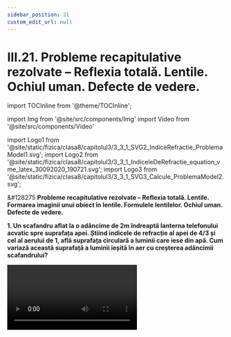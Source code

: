 ```yaml
---
sidebar_position: 21
custom_edit_url: null
---
```


# III.21. Probleme recapitulative rezolvate – Reflexia totală. Lentile. Ochiul uman. Defecte de vedere.


import TOCInline from '@theme/TOCInline';

<TOCInline toc={toc} />



import Img from '@site/src/components/Img'
import Video from '@site/src/components/Video'

import Logo1 from '@site/static/fizica/clasa8/capitolul3/3_3_1_SVG2_IndiceRefractie_ProblemaModel1.svg';
import Logo2 from '@site/static/fizica/clasa8/capitolul3/3_3_1_IndiceleDeRefractie_equation_vme_latex_30092020_190721.svg';
import Logo3 from '@site/static/fizica/clasa8/capitolul3/3_3_1_SVG3_Calcule_ProblemaModel2.svg';




<div class="alert alert--warning" role="alert">

&#128275 **Probleme recapitulative rezolvate – Reflexia totală. Lentile. Formarea imaginii unui obiect în lentile. Formulele lentilelor. Ochiul uman. Defecte de vedere.**

**1. Un scafandru aflat la o adâncime de 2m îndreaptă lanterna telefonului acvatic spre suprafața apei.  Știind indicele de refracție al apei de 4/3 și cel al aerului de 1, află suprafața circulară a luminii care iese din apă. Cum variază această suprafață a luminii ieșită în aer cu creșterea adâncimii scafandrului?**



<Video src="https://www.youtube.com/embed/l7JRRwgyLUM" />


<br></br>


**Rezolvare:**


- Scriem datele problemei:

  - h = 2 m

  - n<sub>1</sub> = 4/3

  - n<sub>2</sub> = 1

  - S = ?

- Se desenează traseul razelor de lumină care ies din apă:


<Img className="img-responsive4" src="fizica/clasa8/capitolul3/3_7_Poza1_Desen_ProblemaModel1.jpg" width="1000" height="668" />

<br></br>
<br></br>


- Se aplică legea a II-a a refracției punând condiția ca unghiul de incidență să fie egal cu unghiul limită (i = l) și unghiul de refracție r = 90°. Știind că sin 90° = 1 obținem:


<Img className="img-responsive4" src="fizica/clasa8/capitolul3/3_7_Poza2_Rezolvare1_ProblemaModel1.jpg" width="1000" height="299" />

<br></br>
<br></br>

- Calculăm cos i cu formula:


<Img className="img-responsive4" src="fizica/clasa8/capitolul3/3_7_Poza3_Rezolvare2_ProblemaModel1.jpg" width="1000" height="343" />

<br></br>
<br></br>


- Calculăm tg i și raza suprafeței circulare:


<Img className="img-responsive4" src="fizica/clasa8/capitolul3/3_7_Poza4_Rezolvare3_ProblemaModel1.jpg" width="1000" height="342" />

<br></br>
<br></br>

- Calculăm aria suprafeței circulare:

<Img className="img-responsive4" src="fizica/clasa8/capitolul3/3_7_Poza5_Rezolvare4_ProblemaModel1.jpg" width="1000" height="110" />

<br></br>
<br></br>

- Observăm că raza suprafeței luminoase din aer este direct proporțională cu adâncimea scafandrului, deci aria acestei suprafeței crește odată cu adâncimea scafandrului.


<br></br>
<br></br>


**2. O prismă optică are unghiul refringent A = 90° și indicele de refracție √2. Află dacă o rază de lumină ce cade pe o față a prismei sub un unghi de 45° poate suferi reflexie totală pe una dintre fețele prismei.**


<Img className="img-responsive4" src="fizica/clasa8/capitolul3/3_7_Poza6_Desen_ProblemaModel2.jpg" width="1000" height="487" />

<br></br>
<br></br>


<Video src="https://www.youtube.com/embed/tfUAPDEVRU0" />

<br></br>


**Rezolvare:**






- Secțiunea transversală a prismei este un triunghi dreptunghic isoscel cu A = 90° și B = C = 45°.



<Img className="img-responsive4" src="fizica/clasa8/capitolul3/3_7_Poza7_Rezolvare1_ProblemaModel2.jpg" width="1000" height="133" />

<br></br>
<br></br>


- În ΔDI<sub>1</sub>I<sub>2</sub>: D = r' + i<sub>2</sub>


<Img className="img-responsive4" src="fizica/clasa8/capitolul3/3_7_Poza8_Rezolvare2_ProblemaModel2.jpg" width="1000" height="650" />

<br></br>
<br></br>


- Pentru a afla unghiul limita aplicăm a II–a lege a refracției punând condiția ca unghiul de incidență să fie egal cu unghiul limită (i<sub>2</sub> = l) și unghiul de refracție r' = 90°. Știind că sin 90° = 1 obținem:


<Img className="img-responsive4" src="fizica/clasa8/capitolul3/3_7_Poza9_Rezolvare3_ProblemaModel2.jpg" width="1000" height="348" />

<br></br>
<br></br>



- Cum i<sub>2</sub> > l și primul mediu (sticla prismei) are indicele de refracție mai mare decât al doilea mediu (aerul) înseamnă că sunt îndeplinite ambele condiții pentru a se produce reflexie totală.



<br></br>
<br></br>



**3. În fața unei lentile convergente cu distanța focală de 20 cm se așază o lumânare la o distanță de 60 cm.**

**Se cere:**


a) Desenează formarea imaginii lumânării în această lentilă.

b) Calculează coordonata (distanța) la care trebuie așezat un ecran pe care să se formeze imaginea clară a lumânării.

c) De câte ori este mărită/micșorată imaginea? Caracterizează imaginea lumânării.

d) Câte dioptrii are această lentilă?


<Video src="https://www.youtube.com/embed/-I8Dt-xnceM" />




**Rezolvare:**

- Notăm datele problemei:

  - f = 20 cm (distanța focală a lentilei se ia pozitivă, întrucât lentila este convergentă și refractă lumina prin focarul pozitiv)

  - x<sub>1</sub> = - 60 cm (distanța de la obiectul AB la lentilă se ia negativă, întrucât este pe axa numerelor întregi negativă)

  - x<sub>2</sub> = distanța de la imaginea A'B' la lentilă = ?

  - β = ?

  - C = ?


a)



<Img className="img-responsive4" src="fizica/clasa8/capitolul3/3_7_Poza10_Desen_ProblemaModel3_v2.png" width="1000" height="471" />

<br></br>
<br></br>




b) Scriem formula fundamentală a lentilelor subțiri:



<Img className="img-responsive4" src="fizica/clasa8/capitolul3/3_7_Poza11_Rezolvare1_ProblemaModel3.jpg" width="1000" height="616" />

<br></br>
<br></br>



c)


<Img className="img-responsive4" src="fizica/clasa8/capitolul3/3_7_Poza12_Rezolvare2_ProblemaModel3_vers2.jpg" width="1000" height="355" />

<br></br>
<br></br>



d) Calculăm convergența lentilei:


<Img className="img-responsive4" src="fizica/clasa8/capitolul3/3_7_Poza13_Rezolvare3_ProblemaModel3.jpg" width="1000" height="118" />

<br></br>
<br></br>
<br></br>

<br></br>



**4. În fața unei lentile divergente se așază o lumânare la o distanță de 90 cm. Știind că distanța de la imaginea lumânării la lentilă este de 30 cm, se cere:**    
a) Desenează formarea imaginii lumânării în această lentilă. Caracterizează imaginea lumânării.     
b) Calculează distanța focală a lentilei.     
c) De câte ori este mărită/micșorată imaginea ?     
d) Câte dioptrii are această lentilă ?



<Video src="https://www.youtube.com/embed/unLIHMKjbFo" />


<br></br>


**Rezolvare:**


_Notăm datele problemei:_   
f = ?     
x<sub>1</sub> = -90 cm (distanța de la obiectul AB la lentilă se ia negativă, întrucât este pe axa numerelor întregi negative)    
x<sub>2</sub> = -30 cm (distanța de la imaginea A'B' la lentilă se ia negativă, întrucât este pe axa numerelor întregi negative, imaginea fiind virtuală)     
β = ?     
C = ?


a) Formăm im.ob. A'B' în lentila divergentă așezând ob. AB (lumânarea) în fața lentilei la o oarecare distanță. 



<Img className="img-responsive4" src="fizica/clasa8/capitolul3/3_7_Poza13bis_Rezolvare1_ProblemaModel4nou.png" width="1000" height="456" />

<br></br>
<br></br>

Im.ob. A'B' în lentila divergentă este mai mică decât ob. AB, dreaptă și virtuală (se formează în fața lentilei, la intersecția prelungirilor razelor refractate).


b)	Scriem formula fundamentală a lentilelor subțiri: 




<Img className="img-responsive4" src="fizica/clasa8/capitolul3/3_7_Poza13bis2_Rezolvare2_ProblemaModel4nou.png" width="1000" height="437" />

<br></br>
<br></br>


c) Scriem formula măririi liniare transversale:



<Img className="img-responsive4" src="fizica/clasa8/capitolul3/3_7_Poza13bis3_Rezolvare3_ProblemaModel4nou.png" width="1000" height="91" />

<br></br>
<br></br>

Valoarea pozitivă a măririi liniare transversale arată că imaginea este **dreaptă**, iar faptul că este subunitară arată că **imaginea este mai mică decât obiectul**, fiind micșorată de trei ori.

<br></br>

d)	Calculăm convergența lentilei, transformând distanța focală în metri:


<Img className="img-responsive4" src="fizica/clasa8/capitolul3/3_7_Poza13bis3_Rezolvare4_ProblemaModel4nou.png" width="1000" height="90" />

<br></br>
<br></br>




<br></br>
<br></br>




**5. Știind că microscopul are două lentile convergente, obiectivul are o distanță focală foarte mică și este așezat în apropierea obiectului și că ocularul preia imaginea formată de obiectiv și o mărește și mai mult decât obiectivul, imaginea finală fiind virtuală, desenează formarea imaginii unui obiect într-un microscop.**



<Video src="https://www.youtube.com/embed/qki6Ys0bNBY" />

<br></br>



**Rezolvare:**



<Img className="img-responsive4" src="fizica/clasa8/capitolul3/3_7_Poza14_Desen_ProblemaModel4.jpg" width="1000" height="819"/>

<br></br>
<br></br>
<br></br>



**6. Determinarea indicelui de refracție al unui mediu folosind rigla.**

O rază de lumină (folosește un laser) intră într-un vas gol (cu aer) și apoi vasul se umple cu apă cu indice de refracție necunoscut. Află indicele de refracție al apei.



<Video src="https://www.youtube.com/embed/qZ7PH4U-TMM" />



<br></br>




<Img className="img-responsive4" src="fizica/clasa8/capitolul3/3_7_Poza15_Desen_ProblemaModel5.jpg" width="1000" height="316" />

<br></br>
<br></br>




**Rezolvare:**

- Se măsoară segmentele AB (înălțimea apei din vas), BC și BD cu ajutorul riglei (ruletei).

- Se calculează cu ajutorul teoremei lui Pitagora AC și AD.


<Img className="img-responsive4" src="fizica/clasa8/capitolul3/3_7_Poza16_DesenRezolvare1_ProblemaModel5.jpg" width="1000" height="346" />

<br></br>
<br></br>



- Se calculează sin i și sin r:



<Img className="img-responsive4" src="fizica/clasa8/capitolul3/3_7_Poza17_Rezolvare2_ProblemaModel5.jpg" width="1000" height="344" />

<br></br>
<br></br>

- Aplicăm legea a doua a refracției, știind că n<sub>aer</sub> = 1.



<Img className="img-responsive4" src="fizica/clasa8/capitolul3/3_7_Poza18_Rezolvare3_ProblemaModel5.jpg" width="1000" height="122" />

<br></br>
<br></br>


- Scoatem necunoscuta n<sub>apă</sub>:


<Img className="img-responsive4" src="fizica/clasa8/capitolul3/3_7_Poza19_Rezolvare4_ProblemaModel5.jpg" width="1000" height="114" />

<br></br>
<br></br>





**Exemplu aplicativ:**

AB = 4 cm

BC = 5 cm

BD = 2,5 cm

AC<sup>2</sup> = AB<sup>2</sup> + BC<sup>2</sup> = 4<sup>2</sup> + 5<sup>2</sup> = 16 +25 = 41

AC = √41 = 7,21 cm

AD<sup>2</sup> = AB<sup>2</sup> + BD<sup>2</sup> = 4<sup>2</sup> + 2,5<sup>2</sup> = 16 + 6,25 = 22,25

AD = √22,25 = 4,71 cm


<Img className="img-responsive4" src="fizica/clasa8/capitolul3/3_7_Poza20_Rezolvare5_ProblemaModel5.jpg" width="1000" height="396" />

<br></br>
<br></br>
<br></br>




**7. Scrie un cuvânt cu creionul roșu. Apoi cu un creion albastru taie cuvântul scris până nu se mai vede ce ai scris. Uită-te la ce ai scris cu un filtru albastru (corp transparent albastru). Ce observi ?**
Privind prin geamul albastru vei vedea ce ai scris cu roșu. Care este explicația?



<Video src="https://www.youtube.com/embed/52SdlW3soQc" />

<br></br>

**Rezolvare:**


Geamul albastru este opac pentru lumina roșie, dar este transparent pentru lumina albastră, deoarece filtrul albastru transmite numai radiația albastră iar pe celelalte culori le absoarbe.

Filtrul albastru elimină propria culoare și de aceea noi nu vedem ștersătura cu culoarea albastră și vedem numai culoarea roșie reflectată de coala albă colorată cu roșu.

<br></br>
<br></br>




**8. De ce un om nu vede clar obiectele când înoată sub apă ? Care om, cu miopie sau cu hipermetropie, vede mai clar sub apă ?**


<Video src="https://www.youtube.com/embed/VX9rl3KjUZI" />


<br></br>

**Rezolvare:**



<Img className="img-responsive4" src="fizica/clasa8/capitolul3/3_7_Poza21_Desen_ProblemaModel7.jpg" width="1000" height="463" />

<br></br>
<br></br>



Chiar dacă apa este limpede noi nu vedem clar în apă, deoarece apa are indicele de refracție aproximativ egal cu cel al umoarei apoase și sticloase astfel încât refracția luminii în ochi se produce puțin diferit ca în aer. În apă imaginea obiectelor nu se mai formează pe retină (ca în aer), ci în spatele ei și de aceea obiectele se văd cețoase (ca la hipermetropi).

Miopii văd mai clar sub apă decât oamenii normali sau cei cu hipermetropie, deoarece imaginea obiectelor la ei în aer se formează în fața retinei, iar sub apă se va deplasa mai spre retină.

Ochelarii de scafandru au lentile plan-concave (convergente), goale în interior, pentru ca lumina să intre în aerul din interiorul căștii și vederea să aibă loc ca în aer.






</div>




















